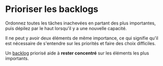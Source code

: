 # Prioriser les backlogs

<summary>
Ordonnez toutes les tâches inachevées en partant des plus importantes, puis dépilez par le haut lorsqu'il y a une nouvelle capacité.
</summary>

Il ne peut y avoir deux éléments de même importance, ce qui signifie qu'il est nécessaire de s'entendre sur les priorités et faire des choix difficiles.

Un [backlog](glossary:backlog) priorisé aide à **rester concentré** sur les éléments les plus importants.